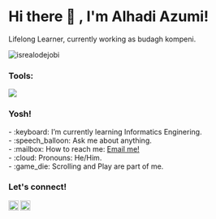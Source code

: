 # <summary><strong>Hi there :wave: , I'm Alhadi Azumi!</strong></summary>
Lifelong Learner, currently working as budagh kompeni.
<p align="left"> <img src="https://komarev.com/ghpvc/?username=goonesmile&label=Profile%20views&color=0e75b6&style=flat" alt="isrealodejobi" />
</p>

### <summary><strong>Tools:</strong></summary>
<p>
    <img src="https://img.shields.io/badge/Text%20Editor-Visual%20Studio%20Code-blue?&logo=visual%20studio%20code&logoColor=blue" />
</p>

### <summary><strong>Yosh!</strong></summary>
<p>
    - :keyboard: I’m currently learning Informatics Enginering. </br>
    - :speech_balloon: Ask me about anything.</br>
    - :mailbox: How to reach me: <a href="mailto:alhadilangsa54321@gmail.com">Email me!</a>  </br>
    - :cloud: Pronouns: He/Him. </br>
    - :game_die: Scrolling and Play are part of me. </br>
<p>
 
### <summary><strong>Let's connect!</strong></summary>
<a href="https://www.instagram.com/alhdzm/">
  <img align="left" alt="Hadi's Instagram" width="20px" src="https://simpleicons.now.sh/instagram/495f7e" />
</a>
<a href="https://www.tiktok.com/@abcdefghadiyyy">
  <img align="left" alt="Goo's Blog" width="20px" src="https://simpleicons.now.sh/tiktok/495f7e" />
</a>

